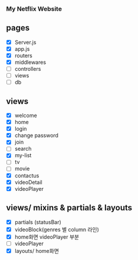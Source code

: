 ### My Netflix Website

## pages

- [x] Server.js 
- [x] app.js
- [x] routers
- [x] middlewares
- [ ] controllers
- [ ] views
- [ ] db

## views

- [x] welcome
- [x] home
- [x] login
- [x] change password
- [x] join
- [ ] search
- [x] my-list
- [ ] tv
- [ ] movie
- [x] contactus
- [x] videoDetail
- [x] videoPlayer

## views/ mixins & partials & layouts

- [x] partials (statusBar)
- [x] videoBlock(genres 별 column 라인)
- [x] home화면 videoPlayer 부분
- [ ] videoPlayer
- [x] layouts/ home화면
